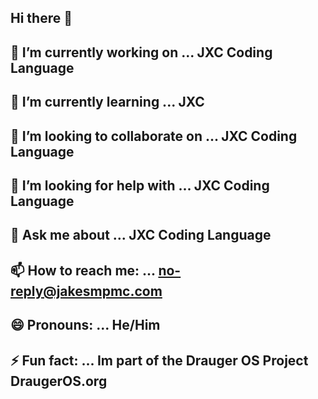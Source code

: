 ## Hi there 👋
## 🔭 I’m currently working on ... JXC Coding Language
## 🌱 I’m currently learning ... JXC
## 👯 I’m looking to collaborate on ... JXC Coding Language
## 🤔 I’m looking for help with ... JXC Coding Language
## 💬 Ask me about ... JXC Coding Language
## 📫 How to reach me: ... no-reply@jakesmpmc.com
## 😄 Pronouns: ... He/Him
## ⚡ Fun fact: ... Im part of the Drauger OS Project DraugerOS.org
<!--
**StetupYT/StetupYT** is a ✨ _special_ ✨ repository because its `README.md` (this file) appears on your GitHub profile.

Here are some ideas to get you started:

## 🔭 I’m currently working on ... JXC Coding Language
## 🌱 I’m currently learning ... JXC
## 👯 I’m looking to collaborate on ... JXC Coding Language
## 🤔 I’m looking for help with ... JXC Coding Language
## 💬 Ask me about ... JXC Coding Language
## 📫 How to reach me: ... no-reply@jakesmpmc.cmo
## 😄 Pronouns: ... He/Him
## ⚡ Fun fact: ... Im part of the Drauger OS Project DraugerOS.org
-->
